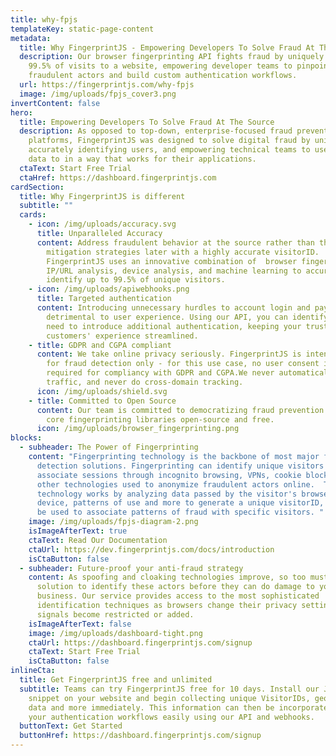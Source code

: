 ```yaml
---
title: why-fpjs
templateKey: static-page-content
metadata:
  title: Why FingerprintJS - Empowering Developers To Solve Fraud At The Source
  description: Our browser fingerprinting API fights fraud by uniquely identifying
    99.5% of visits to a website, empowering developer teams to pinpoint
    fraudulent actors and build custom authentication workflows.
  url: https://fingerprintjs.com/why-fpjs
  image: /img/uploads/fpjs_cover3.png
invertContent: false
hero:
  title: Empowering Developers To Solve Fraud At The Source
  description: As opposed to top-down, enterprise-focused fraud prevention
    platforms, FingerprintJS was designed to solve digital fraud by uniquely and
    accurately identifying users, and empowering technical teams to use that
    data to in a way that works for their applications.
  ctaText: Start Free Trial
  ctaHref: https://dashboard.fingerprintjs.com
cardSection:
  title: Why FingerprintJS is different
  subtitle: ""
  cards:
    - icon: /img/uploads/accuracy.svg
      title: Unparalleled Accuracy
      content: Address fraudulent behavior at the source rather than through complex
        mitigation strategies later with a highly accurate visitorID.
        FingerprintJS uses an innovative combination of  browser fingerprinting,
        IP/URL analysis, device analysis, and machine learning to accurately
        identify up to 99.5% of unique visitors.
    - icon: /img/uploads/apiwebhooks.png
      title: Targeted authentication
      content: Introducing unnecessary hurdles to account login and payment can be
        detrimental to user experience. Using our API, you can identify when you
        need to introduce additional authentication, keeping your trusted
        customers' experience streamlined.
    - title: GDPR and CGPA compliant
      content: We take online privacy seriously. FingerprintJS is intended to be used
        for fraud detection only - for this use case, no user consent is
        required for compliancy with GDPR and CGPA.We never automatically track
        traffic, and never do cross-domain tracking.
      icon: /img/uploads/shield.svg
    - title: Committed to Open Source
      content: Our team is committed to democratizing fraud prevention by keeping our
        core fingerprinting libraries open-source and free.
      icon: /img/uploads/browser_fingerprinting.png
blocks:
  - subheader: The Power of Fingerprinting
    content: "Fingerprinting technology is the backbone of most major fraud
      detection solutions. Fingerprinting can identify unique visitors and
      associate sessions through incognito browsing, VPNs, cookie blockers and
      other technologies used to anonymize fraudulent actors online.  The
      technology works by analyzing data passed by the visitor's browser,
      device, patterns of use and more to generate a unique visitorID, which can
      be used to associate patterns of fraud with specific visitors. "
    image: /img/uploads/fpjs-diagram-2.png
    isImageAfterText: true
    ctaText: Read Our Documentation
    ctaUrl: https://dev.fingerprintjs.com/docs/introduction
    isCtaButton: false
  - subheader: Future-proof your anti-fraud strategy
    content: As spoofing and cloaking technologies improve, so too must your
      solution to identify these actors before they can do damage to your
      business. Our service provides access to the most sophisticated
      identification techniques as browsers change their privacy settings and
      signals become restricted or added.
    isImageAfterText: false
    image: /img/uploads/dashboard-tight.png
    ctaUrl: https://dashboard.fingerprintjs.com/signup
    ctaText: Start Free Trial
    isCtaButton: false
inlineCta:
  title: Get FingerprintJS free and unlimited
  subtitle: Teams can try FingerprintJS free for 10 days. Install our Javascript
    snippet on your website and begin collecting unique VisitorIDs, geolocation
    data and more immediately. This information can then be incorporated into
    your authentication workflows easily using our API and webhooks.
  buttonText: Get Started
  buttonHref: https://dashboard.fingerprintjs.com/signup
---
```

